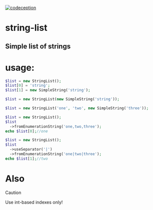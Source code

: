 [![codeception](https://github.com/strannyi-tip/string-list/actions/workflows/php.yml/badge.svg?branch=main)](https://github.com/strannyi-tip/string-list/actions/workflows/php.yml)

# string-list
## Simple list of strings

# usage:
```php
$list = new StringList();
$list[0] = 'string';
$list[1] = new SimpleString('string');
```
```php
$list = new StringList(new SimpleString('string'));
```
```php
$list = new StringList('one', 'two', new SimpleString('three'));
```
```php
$list = new StringList();
$list
  ->fromEnumerationString('one,two,three');
echo $list[0];//one
```
```php
$list = new StringList();
$list
  ->useSeparator('|')
  ->fromEnumerationString('one|two|three');
echo $list[1];//two
```

# Also
> [!CAUTION]
> Use int-based indexes only!
